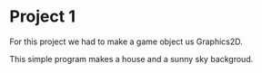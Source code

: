 # Project 1
For this project we had to make a game object us Graphics2D.

This simple program makes a house and a sunny sky backgroud. 

